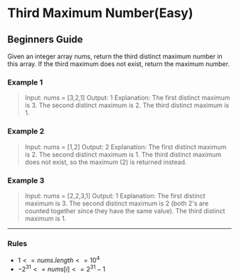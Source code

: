 # Third Maximum Number(Easy)

## Beginners Guide

Given an integer array nums, return the third distinct maximum number in this array. If the third maximum does not exist, return the maximum number.

### Example 1

> Input: nums = [3,2,1]
Output: 1
Explanation:
The first distinct maximum is 3.
The second distinct maximum is 2.
The third distinct maximum is 1.

### Example 2

> Input: nums = [1,2]
Output: 2
Explanation:
The first distinct maximum is 2.
The second distinct maximum is 1.
The third distinct maximum does not exist, so the maximum (2) is returned instead.

### Example 3

> Input: nums = [2,2,3,1]
Output: 1
Explanation:
The first distinct maximum is 3.
The second distinct maximum is 2 (both 2's are counted together since they have the same value).
The third distinct maximum is 1.

---

### Rules

* $1 <= nums.length <= 10^4$
* $-2^31 <= nums[i] <= 2^31 -1$
